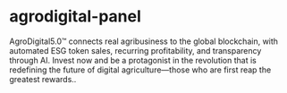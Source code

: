 # agrodigital-panel
AgroDigital5.0™ connects real agribusiness to the global blockchain, with automated ESG token sales, recurring profitability, and transparency through AI. Invest now and be a protagonist in the revolution that is redefining the future of digital agriculture—those who are first reap the greatest rewards..
